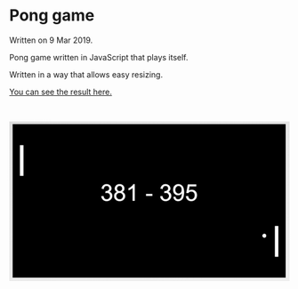 # Pong game
Written on 9 Mar 2019.

Pong game written in JavaScript that plays itself.

Written in a way that allows easy resizing.

[You can see the result here.](https://grzracz.github.io/projects/pong/)

<br>
<p align="center">
  <img src="pong.png">
</p>
